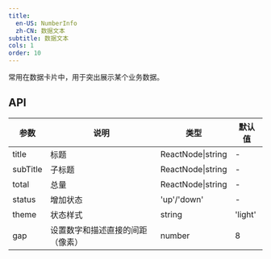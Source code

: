 ```yaml
---
title:
  en-US: NumberInfo
  zh-CN: 数据文本
subtitle: 数据文本
cols: 1
order: 10
---
```


常用在数据卡片中，用于突出展示某个业务数据。

## API

参数 | 说明 | 类型 | 默认值
----|------|-----|------
title | 标题 | ReactNode\|string | -
subTitle | 子标题 | ReactNode\|string | -
total | 总量 | ReactNode\|string | -
status | 增加状态 | 'up'\/'down' | -
theme | 状态样式 | string | 'light'
gap | 设置数字和描述直接的间距（像素） | number | 8
